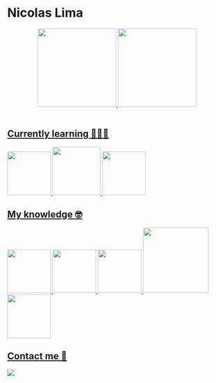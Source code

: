 # Nicolas Lima

<div align="center">
  <a href="https://github.com/wnicolass">
  <img height="180em" src="https://github-readme-stats.vercel.app/api?username=wnicolass&show_icons=true&theme=nord&include_all_commits=true&count_private=true"/>
  <img height="180em" src="https://github-readme-stats.vercel.app/api/top-langs/?username=wnicolass&layout=compact&langs_count=7&theme=nord"/>
</div>

<br/>

## Currently learning 👩🏻‍💻
<div>
<img src="https://media3.giphy.com/media/kdFc8fubgS31b8DsVu/giphy.webp" width="100">
<img src="https://media.giphy.com/media/tAjb5pyCEBhEb8jWxC/giphy.gif" width="110">
<img src="https://cdn.worldvectorlogo.com/logos/fastapi-1.svg" width="100">
</div>

## My knowledge :nerd_face:
<div>
<img src="https://media.giphy.com/media/ln7z2eWriiQAllfVcn/giphy.gif" width="100">
<img src="https://media.giphy.com/media/fsEaZldNC8A1PJ3mwp/giphy.gif" width="100">
<img src="https://media.giphy.com/media/XAxylRMCdpbEWUAvr8/giphy.gif" width="100">
<img src="https://media.giphy.com/media/kH1DBkPNyZPOk0BxrM/giphy.gif" width="150">
<img src="https://pngimg.com/uploads/mysql/mysql_PNG23.png" width="100">
</div>
 
## Contact me :email:

<div>
  <a href = "mailto:nicolaswgl99@gmail.com"><img src="https://img.shields.io/badge/-Gmail-%23333?style=for-the-badge&color=red&logo=gmail&logoColor=white" target="_blank"></a>
</div>
